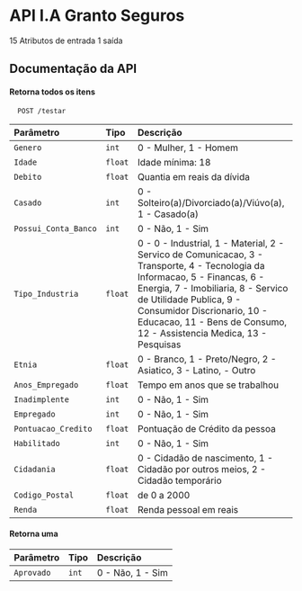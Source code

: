 
# API I.A Granto Seguros

15 Atributos de entrada
1 saída
## Documentação da API

#### Retorna todos os itens

```http
  POST /testar
```

| Parâmetro   | Tipo       | Descrição                           |
| :---------- | :--------- | :---------------------------------- |
| `Genero` | `int` | 0 - Mulher, 1 - Homem |
| `Idade` | `float` | Idade mínima: 18 |
| `Debito` | `float` | Quantia em reais da dívida |
| `Casado` | `int` | 0 - Solteiro(a)/Divorciado(a)/Viúvo(a), 1 - Casado(a) |
| `Possui_Conta_Banco` | `int` | 0 - Não, 1 - Sim |
| `Tipo_Industria` | `float` | 0 - 0 - Industrial, 1 - Material, 2 - Servico de Comunicacao, 3 - Transporte, 4 - Tecnologia da Informacao, 5 - Financas, 6 - Energia, 7 - Imobiliaria, 8 - Servico de Utilidade Publica, 9 - Consumidor Discrionario, 10 - Educacao, 11 - Bens de Consumo, 12 - Assistencia Medica, 13 - Pesquisas
| `Etnia` | `float` | 0 - Branco, 1 - Preto/Negro, 2 - Asiatico, 3 - Latino,  - Outro |
| `Anos_Empregado` | `float` | Tempo em anos que se trabalhou |
| `Inadimplente` | `int` | 0 - Não, 1 - Sim  |
| `Empregado` | `int` | 0 - Não, 1 - Sim |
| `Pontuacao_Credito` | `float` | Pontuação de Crédito da pessoa |
| `Habilitado` | `int` | 0 - Não, 1 - Sim |
| `Cidadania` | `float` | 0 - Cidadão de nascimento, 1 - Cidadão por outros meios, 2 - Cidadão temporário |
| `Codigo_Postal` | `float` | de 0 a 2000 |
| `Renda` | `float` | Renda pessoal em reais |

#### Retorna uma 

| Parâmetro   | Tipo       | Descrição                           |
| :---------- | :--------- | :---------------------------------- |
| `Aprovado` | `int` | 0 - Não, 1 - Sim |
